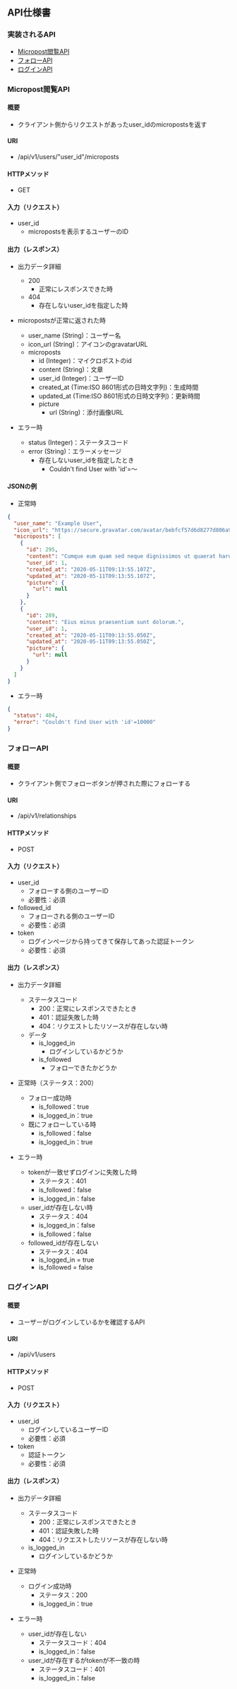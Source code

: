 ## API仕様書

### 実装されるAPI
- [Micropost閲覧API](#Micropost閲覧API)
- [フォローAPI](#フォローAPI)
- [ログインAPI](#ログインAPI)

### Micropost閲覧API
#### 概要
- クライアント側からリクエストがあったuser_idのmicropostsを返す

#### URI
- /api/v1/users/"user_id"/microposts

#### HTTPメソッド
- GET

#### 入力（リクエスト）
- user_id
  - micropostsを表示するユーザーのID

#### 出力（レスポンス）
- 出力データ詳細
  - 200
    - 正常にレスポンスできた時
  - 404
    - 存在しないuser_idを指定した時

- micropostsが正常に返された時
  - user_name (String)：ユーザー名
  - icon_url (String)：アイコンのgravatarURL
  - microposts
    - id (Integer)：マイクロポストのid
    - content (String)：文章
    - user_id (Integer)：ユーザーID
    - created_at (Time:ISO 8601形式の日時文字列)：生成時間
    - updated_at (Time:ISO 8601形式の日時文字列)：更新時間
    - picture
      - url (String)：添付画像URL
      
- エラー時
  - status (Integer)：ステータスコード
  - error (String)：エラーメッセージ
    - 存在しないuser_idを指定したとき
      - Couldn't find User with 'id'=〜

#### JSONの例
- 正常時
```json
{
  "user_name": "Example User",
  "icon_url": "https://secure.gravatar.com/avatar/bebfcf57d6d8277d806a9ef3385c078d?s=80",
  "microposts": [
    {
      "id": 295,
      "content": "Cumque eum quam sed neque dignissimos ut quaerat harum.",
      "user_id": 1,
      "created_at": "2020-05-11T09:13:55.107Z",
      "updated_at": "2020-05-11T09:13:55.107Z",
      "picture": {
        "url": null
      }
    },
    {
      "id": 289,
      "content": "Eius minus praesentium sunt dolorum.",
      "user_id": 1,
      "created_at": "2020-05-11T09:13:55.050Z",
      "updated_at": "2020-05-11T09:13:55.050Z",
      "picture": {
        "url": null
      }
    }
  ]
}
```
- エラー時
```json
{
  "status": 404,
  "error": "Couldn't find User with 'id'=10000"
}
```

### フォローAPI
#### 概要
- クライアント側でフォローボタンが押された際にフォローする

#### URI
- /api/v1/relationships

#### HTTPメソッド
- POST

#### 入力（リクエスト）
- user_id
  - フォローする側のユーザーID
  - 必要性：必須
- followed_id
  - フォローされる側のユーザーID
  - 必要性：必須
- token
  - ログインページから持ってきて保存してあった認証トークン
  - 必要性：必須


#### 出力（レスポンス）
- 出力データ詳細
  - ステータスコード
    - 200：正常にレスポンスできたとき
    - 401：認証失敗した時
    - 404：リクエストしたリソースが存在しない時
  - データ
    - is_logged_in
      - ログインしているかどうか
    - is_followed
      - フォローできたかどうか

- 正常時（ステータス：200）
  - フォロー成功時
    - is_followed：true
    - is_logged_in：true
  - 既にフォローしている時
    - is_followed：false
    - is_logged_in：true

- エラー時
  - tokenが一致せずログインに失敗した時
    - ステータス：401
    - is_followed：false
    - is_logged_in：false
  - user_idが存在しない時
    - ステータス：404
    - is_logged_in：false
    - is_followed：false
  - followed_idが存在しない
    - ステータス：404
    - is_logged_in = true
    - is_followed = false

### ログインAPI
#### 概要
- ユーザーがログインしているかを確認するAPI

#### URI
- /api/v1/users

#### HTTPメソッド
- POST

#### 入力（リクエスト）
- user_id
  - ログインしているユーザーID
  - 必要性：必須
- token
  - 認証トークン
  - 必要性：必須

#### 出力（レスポンス）
- 出力データ詳細
  - ステータスコード
    - 200：正常にレスポンスできたとき
    - 401：認証失敗した時
    - 404：リクエストしたリソースが存在しない時
  - is_logged_in
    - ログインしているかどうか

- 正常時
  - ログイン成功時
    - ステータス：200
    - is_logged_in：true

- エラー時
  - user_idが存在しない
      - ステータスコード：404
      - is_logged_in：false
  - user_idが存在するがtokenが不一致の時
    - ステータスコード：401
    - is_logged_in：false
